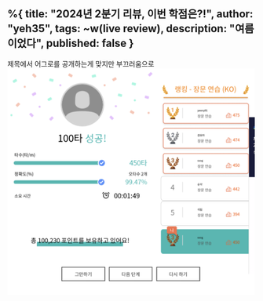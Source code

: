 %{
title: "2024년 2분기 리뷰, 이번 학점은?!",
author: "yeh35",
tags: ~w(live review),
description: "여름이었다",
published: false
}
---

제목에서 어그로를 공개하는게 맞지만 부끄러움으로 
![alt text](image.png)